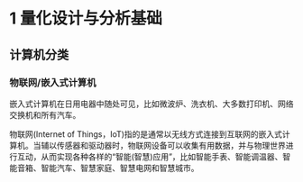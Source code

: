 # 1 量化设计与分析基础

## 计算机分类

### 物联网/嵌入式计算机

嵌入式计算机在日用电器中随处可见，比如微波炉、洗衣机、大多数打印机、网络交换机和所有汽车。

物联网(Internet of Things，IoT)指的是通常以无线方式连接到互联网的嵌入式计算机。当辅以传感器和驱动器时，物联网设备可以收集有用数据，并与物理世界进行互动，从而实现各种各样的“智能(智慧)应用”，比如智能手表、智能调温器、智能音箱、智能汽车、智慧家庭、智慧电网和智慧城市。


